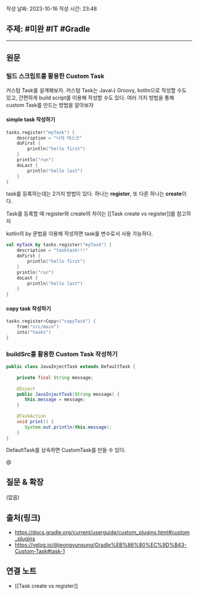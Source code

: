 작성 날짜: 2023-10-16
작성 시간: 23:48

## 주제: #미완 #IT #Gradle 

----
## 원문
### 빌드 스크립트를 활용한 Custom Task

커스텀 Task를 설계해보자. 커스텀 Task는 Java나 Groovy, kotlin으로 작성할 수도 있고, 간편하게 build script를 이용해 작성할 수도 있다. 여러 가지 방법을 통해 custom Task를 만드는 방법을 알아보자

#### simple task 작성하기

```kotlin
tasks.register("myTask") {  
    description = "나의 태스크"  
    doFirst {  
        println("hello first")  
    }  
    println("run")  
    doLast {  
        println("hello last")  
    }  
}
```

task를 등록하는데는 2가지 방법이 있다. 하나는 **register**, 또 다른 하나는 **create**이다.

Task를 등록할 때 register와 create의 차이는 [[Task create vs register]]를 참고하자

kotlin의 by 문법을 이용해 작성하면 task를 변수로서 사용 가능하다.

```kotlin
val myTask by tasks.register("myTask") {  
    description = "tasktask!!!"  
    doFirst {  
        println("hello first")  
    }  
    println("run")  
    doLast {  
        println("hello last")  
    }  
}
```

#### copy task 작성하기

```kotlin
tasks.register<Copy>("copyTask") {  
    from("src/main")  
    into("tasks")  
}
```


### buildSrc를 활용한 Custom Task 작성하기
```java
public class JavaInjectTask extends DefaultTask {  
  
    private final String message;  
  
    @Inject  
    public JavaInjectTask(String message) {  
       this.message = message;  
    }  
  
    @TaskAction  
    void print() {  
       System.out.println(this.message);  
    }  
}
```

DefaultTask를 상속하면 CustomTask를 만들 수 있다. 

@
## 질문 & 확장

(없음)

## 출처(링크)
- https://docs.gradle.org/current/userguide/custom_plugins.html#custom_plugins
- https://velog.io/@jeongyunsung/Gradle%EB%86%80%EC%9D%B43-Custom-Task#task-1
## 연결 노트
- [[Task create vs register]]









